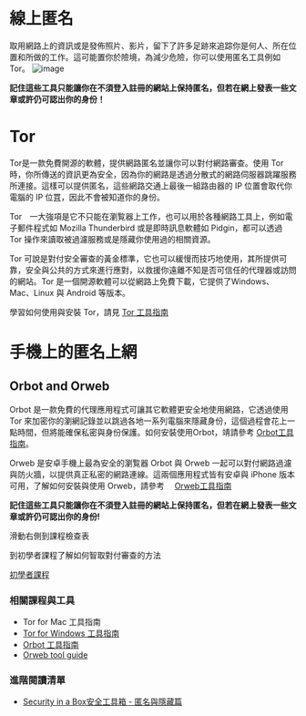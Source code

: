 線上匿名
=======

取用網路上的資訊或是發佈照片、影片，留下了許多足跡來追踪你是何人、所在位置和所做的工作。這可能置你於險境，為減少危險，你可以使用匿名工具例如 Tor。
![image](interneta1.png)

**記住這些工具只能讓你在不須登入註冊的網站上保持匿名，但若在網上發表一些文章或許仍可認出你的身份！**

Tor
===

Tor是一款免費開源的軟體，提供網路匿名並讓你可以對付網路審查。使用 Tor 時，你所傳送的資訊更為安全，因為你的網路是透過分散式的網路伺服器跳躍服務所連接。這樣可以提供匿名，這些網路交通上最後一組路由器的 IP 位置會取代你電腦的 IP 位罝，因此不會被知道你的身份。

Tor　一大強項是它不只能在瀏覧器上工作，也可以用於各種網路工具上，例如電子郵件程式如 Mozilla Thunderbird 或是即時訊息軟體如 Pidgin，都可以透過 Tor 操作來讀取被過濾服務或是隱藏你使用過的相關資源。

Tor 可說是對付安全審查的黃金標準，它也可以緩慢而技巧地使用，其所提供可靠，安全與公共的方式來進行應對，以救援你遠離不知是否可信任的代理器或訪問的網站。Tor 是一個開源軟體可以從網路上免費下載，它提供了Windows、Mac、Linux 與 Android 等版本。

學習如何使用與安裝 Tor，請見 [Tor 工具指南](umbrella://lesson/tor-for-windows)

手機上的匿名上網
=============

Orbot and Orweb
----------------

Orbot 是一款免費的代理應用程式可讓其它軟體更安全地使用網路，它透過使用 Tor 來加密你的瀏網記錄並以跳過各地一系列電腦來隱藏身份，這個過程會花上一點時間，但將能確保私密與身份保護。如何安裝使用Orbot，靖請參考 [Orbot工具指南](umbrella://lesson/orbot-&-orweb)。

Orweb 是安卓手機上最為安全的瀏覧器 Orbot 與 Orweb 一起可以對付網路過濾與防火牆，以提供真正私密的網路連線。這兩個應用程式皆有安卓與 iPhone 版本可用，了解如何安裝與使用 Orweb，請參考 　[Orweb工具指南](umbrella://lesson/orbot-&-orweb)

**記住這些工具只能讓你在不須登入註冊的網站上保持匿名，但若在網上發表一些文章或許仍可認出你的身份!**

滑動右側到課程檢查表

到初學者課程了解如何智取對付審查的方法

[初學者課程](umbrella://lesson/the-internet/0)

### 相關課程與工具
- Tor for Mac 工具指南
- [Tor for Windows 工具指南](umbrella://lesson/tor-for-windows)
- [Orbot 工具指南](umbrella://lesson/orbot-&-orweb)
- [Orweb tool guide](umbrella://lesson/orbot-&-orweb)

### 進階閱讀清單
- [Security in a Box安全工具箱 - 匿名與隱藏篇](https://securityinabox.org/en/guide/anonymity-and-circumvention)


